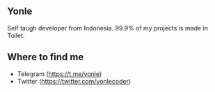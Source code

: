 ## Yonle
Self taugh developer from Indonesia. 99.9% of my projects is made in Toilet.

## Where to find me
- Telegram (https://t.me/yonle)
- Twitter (https://twitter.com/yonlecoder)

